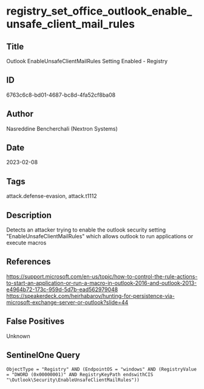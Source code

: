# registry_set_office_outlook_enable_unsafe_client_mail_rules

## Title
Outlook EnableUnsafeClientMailRules Setting Enabled - Registry

## ID
6763c6c8-bd01-4687-bc8d-4fa52cf8ba08

## Author
Nasreddine Bencherchali (Nextron Systems)

## Date
2023-02-08

## Tags
attack.defense-evasion, attack.t1112

## Description
Detects an attacker trying to enable the outlook security setting "EnableUnsafeClientMailRules" which allows outlook to run applications or execute macros

## References
https://support.microsoft.com/en-us/topic/how-to-control-the-rule-actions-to-start-an-application-or-run-a-macro-in-outlook-2016-and-outlook-2013-e4964b72-173c-959d-5d7b-ead562979048
https://speakerdeck.com/heirhabarov/hunting-for-persistence-via-microsoft-exchange-server-or-outlook?slide=44

## False Positives
Unknown

## SentinelOne Query
```
ObjectType = "Registry" AND (EndpointOS = "windows" AND (RegistryValue = "DWORD (0x00000001)" AND RegistryKeyPath endswithCIS "\Outlook\Security\EnableUnsafeClientMailRules"))

```